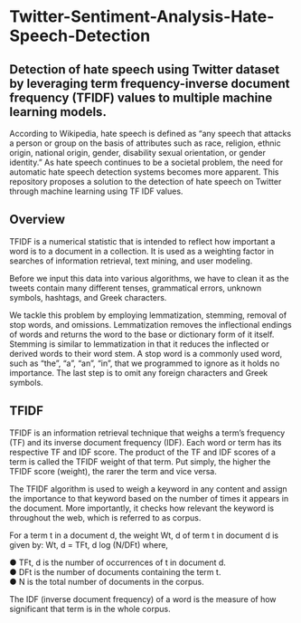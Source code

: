 # Twitter-Sentiment-Analysis-Hate-Speech-Detection
## Detection of hate speech using Twitter dataset by leveraging term frequency-inverse document frequency (TFIDF) values to multiple machine learning models.

According to Wikipedia, hate speech is defined as “any speech that attacks a person or group on the basis of attributes such as race, religion, ethnic origin, national origin, gender, disability sexual orientation, or gender identity.” As hate speech continues to be a societal problem, the need for automatic hate speech detection systems becomes more apparent. This repository proposes a solution to the detection of hate speech on Twitter through machine learning using TF IDF values.

## Overview
TFIDF is a numerical statistic that is intended to reflect how important a word is to a document in a collection. It is used as a weighting factor in searches of information retrieval, text mining, and user modeling.

Before we input this data into various algorithms, we have to clean it as the tweets contain many different tenses, grammatical errors, unknown symbols, hashtags, and Greek characters.

We tackle this problem by employing lemmatization, stemming, removal of stop words, and omissions. Lemmatization removes the inflectional endings of words and returns the word to the base or dictionary form of it itself. Stemming is similar to lemmatization in that it reduces the inflected or derived words to their word stem. A stop word is a commonly used word, such as “the”, “a”, “an”, “in”, that we programmed to ignore as it holds no importance. The last step is to omit any foreign characters and Greek symbols.

## TFIDF
TFIDF is an information retrieval technique that weighs a term’s frequency (TF) and its inverse document frequency (IDF). Each word or term has its respective TF and IDF score. The product of the TF and IDF scores of a term is called the TFIDF weight of that term. Put simply, the higher the TFIDF score (weight), the rarer the term and vice versa.

The TFIDF algorithm is used to weigh a keyword in any content and assign the importance to that keyword based on the number of times it appears in the document. More importantly, it checks how relevant the keyword is throughout the web, which is referred to as corpus.

For a term t in a document d, the weight Wt, d of term t in document d is given by:
Wt, d = TFt, d log (N/DFt) where,

● TFt, d is the number of occurrences of t in document d.<br>
● DFt is the number of documents containing the term t.<br>
● N is the total number of documents in the corpus.<br>

The IDF (inverse document frequency) of a word is the measure of how significant that term is in the whole corpus.



